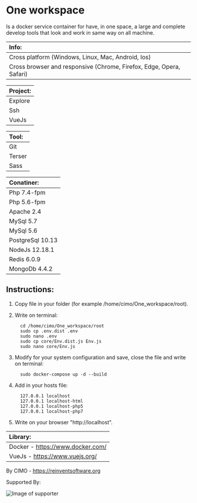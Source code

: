 One workspace
==============

Is a docker service container for have, in one space, a large and complete develop tools that look and work in same way on all machine.

| Info: |
|:---|
| Cross platform (Windows, Linux, Mac, Android, Ios) |
| Cross browser and responsive (Chrome, Firefox, Edge, Opera, Safari) |

| Project: |
|:---|
| Explore |
| Ssh |
| VueJs |

| Tool: |
|:---|
| Git |
| Terser |
| Sass |

| Conatiner: |
|:---|
| Php 7.4-fpm |
| Php 5.6-fpm |
| Apache 2.4 |
| MySql 5.7 |
| MySql 5.6 |
| PostgreSql 10.13 |
| NodeJs 12.18.1 |
| Redis 6.0.9 |
| MongoDb 4.4.2 |

## Instructions:
1) Copy file in your folder (for example /home/cimo/One_workspace/root).

2) Write on terminal:

         cd /home/cimo/One_workspace/root
         sudo cp .env.dist .env
         sudo nano .env
         sudo cp core/Env.dist.js Env.js
         sudo nano core/Env.js

3) Modify for your system configuration and save, close the file and write on terminal:

         sudo docker-compose up -d --build

4) Add in your hosts file:

         127.0.0.1 localhost
         127.0.0.1 localhost-html
         127.0.0.1 localhost-php5
         127.0.0.1 localhost-php7

5) Write on your browser "http://localhost".

| Library: |
|:---|
| Docker - https://www.docker.com/ |
| VueJs - https://www.vuejs.org/ |

By CIMO - https://reinventsoftware.org

Supported By:

![Image of supporter](https://avatars0.githubusercontent.com/u/878437?s=200&v=4)
